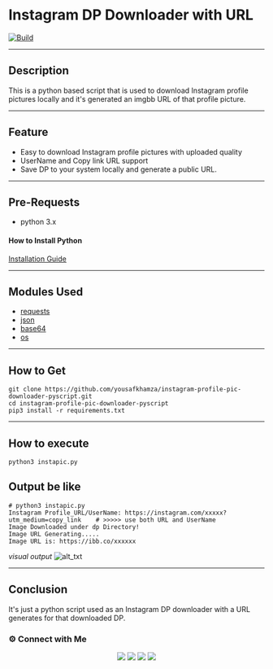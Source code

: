 # Instagram DP Downloader with URL
[![Build](https://travis-ci.org/joemccann/dillinger.svg?branch=master)](https://travis-ci.org/joemccann/dillinger)

---
## Description
This is a python based script that is used to download Instagram profile pictures locally and it's generated an imgbb URL of that profile picture. 

----
## Feature
- Easy to download Instagram profile pictures with uploaded quality
- UserName and Copy link URL support
- Save DP to your system locally and generate a public URL.

----
## Pre-Requests
- python 3.x

#### How to Install Python
[Installation Guide]("https://www.python.org/downloads/")

----
## Modules Used
- [requests]("https://pypi.org/project/requests/")
- [json]("https://docs.python.org/3/library/json.html")
- [base64]("https://docs.python.org/3/library/base64.html")
- [os]("https://docs.python.org/3/library/os.html")

---
## How to Get
```
git clone https://github.com/yousafkhamza/instagram-profile-pic-downloader-pyscript.git
cd instagram-profile-pic-downloader-pyscript
pip3 install -r requirements.txt
```

---
## How to execute
```
python3 instapic.py
```

## Output be like
```
# python3 instapic.py
Instagram Profile_URL/UserName: https://instagram.com/xxxxx?utm_medium=copy_link    # >>>>> use both URL and UserName
Image Downloaded under dp Directory!
Image URL Generating.....
Image URL is: https://ibb.co/xxxxxx
```
_visual output_
![alt_txt](https://i.ibb.co/PM5LGYC/output.gif)

----
## Conclusion
It's just a python script used as an Instagram DP downloader with a URL generates for that downloaded DP.

### ⚙️ Connect with Me 

<p align="center">
<a href="mailto:yousaf.k.hamza@gmail.com"><img src="https://img.shields.io/badge/Gmail-D14836?style=for-the-badge&logo=gmail&logoColor=white"/></a>
<a href="https://www.linkedin.com/in/yousafkhamza"><img src="https://img.shields.io/badge/LinkedIn-0077B5?style=for-the-badge&logo=linkedin&logoColor=white"/></a> 
<a href="https://www.instagram.com/yousafkhamza"><img src="https://img.shields.io/badge/Instagram-E4405F?style=for-the-badge&logo=instagram&logoColor=white"/></a>
<a href="https://wa.me/%2B917736720639?text=This%20message%20from%20GitHub."><img src="https://img.shields.io/badge/WhatsApp-25D366?style=for-the-badge&logo=whatsapp&logoColor=white"/></a><br />
